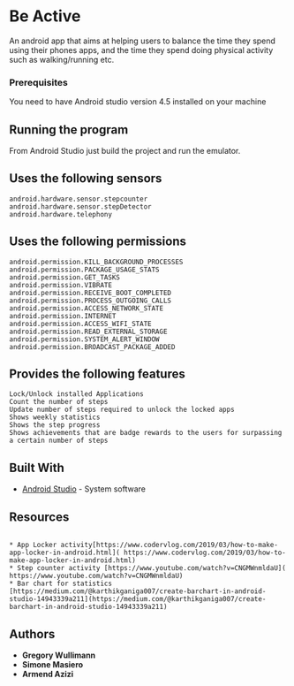 # Be Active

An android app that aims at helping users to balance the time they spend using their phones apps, and the time they spend doing 
physical activity such as walking/running etc.


### Prerequisites

You need to have Android studio version 4.5 installed on your machine


## Running the program

From Android Studio just build the project and run the emulator.



## Uses the following sensors
```
android.hardware.sensor.stepcounter
android.hardware.sensor.stepDetector
android.hardware.telephony
```



## Uses the following permissions
```
android.permission.KILL_BACKGROUND_PROCESSES
android.permission.PACKAGE_USAGE_STATS
android.permission.GET_TASKS
android.permission.VIBRATE
android.permission.RECEIVE_BOOT_COMPLETED
android.permission.PROCESS_OUTGOING_CALLS 
android.permission.ACCESS_NETWORK_STATE
android.permission.INTERNET
android.permission.ACCESS_WIFI_STATE
android.permission.READ_EXTERNAL_STORAGE 
android.permission.SYSTEM_ALERT_WINDOW
android.permission.BROADCAST_PACKAGE_ADDED
```
 
## Provides the following features
 

```
Lock/Unlock installed Applications
Count the number of steps
Update number of steps required to unlock the locked apps
Shows weekly statistics
Shows the step progress
Shows achievements that are badge rewards to the users for surpassing a certain number of steps
```
 
 

## Built With

* [Android Studio](https://developer.android.com/studio) - System software

## Resources
```

* App Locker activity[https://www.codervlog.com/2019/03/how-to-make-app-locker-in-android.html]( https://www.codervlog.com/2019/03/how-to-make-app-locker-in-android.html) 
* Step counter activity [https://www.youtube.com/watch?v=CNGMWnmldaU]( https://www.youtube.com/watch?v=CNGMWnmldaU) 
* Bar chart for statistics [https://medium.com/@karthikganiga007/create-barchart-in-android-studio-14943339a211](https://medium.com/@karthikganiga007/create-barchart-in-android-studio-14943339a211) 
```


## Authors

* **Gregory Wullimann**  
* **Simone Masiero**  
* **Armend Azizi**  

